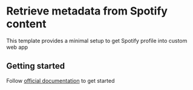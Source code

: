 # Retrieve metadata from Spotify content

This template provides a minimal setup to get Spotify profile into custom web app

## Getting started

Follow [official documentation](https://developer.spotify.com/documentation/web-api) to get started
